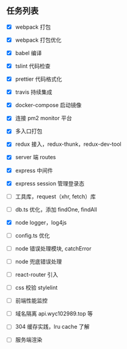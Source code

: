 ## 任务列表

* [x] webpack 打包
* [x] webpack 打包优化
* [x] babel 编译
* [x] tslint 代码检查
* [x] prettier 代码格式化
* [x] travis 持续集成
* [x] docker-compose 启动镜像
* [x] 连接 pm2 monitor 平台
* [x] 多入口打包
* [x] redux 接入，redux-thunk，redux-dev-tool
* [x] server 端 routes
* [x] express 中间件
* [x] express session 管理登录态
* [ ] 工具库，request（xhr, fetch）库
* [ ] db.ts 优化，添加 findOne, findAll
* [x] node logger，log4js
* [ ] config.ts 优化
* [ ] node 错误处理模块, catchError
* [ ] node 兜底错误处理
* [ ] react-router 引入
* [ ] css 校验 stylelint
* [ ] 前端性能监控
* [ ] 域名隔离 api.wyc102989.top 等
* [ ] 304 缓存实践，lru cache 了解
* [ ] 服务端渲染

